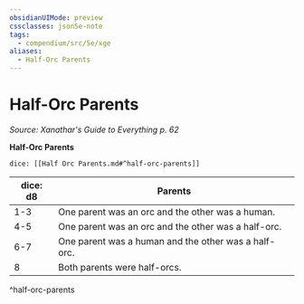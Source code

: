 ```yaml
---
obsidianUIMode: preview
cssclasses: json5e-note
tags:
  - compendium/src/5e/xge
aliases:
  - Half-Orc Parents
---
```

# Half-Orc Parents
*Source: Xanathar's Guide to Everything p. 62* 

**Half-Orc Parents**

`dice: [[Half Orc Parents.md#^half-orc-parents]]`

| dice: d8 | Parents |
|----------|---------|
| 1-3 | One parent was an orc and the other was a human. |
| 4-5 | One parent was an orc and the other was a half-orc. |
| 6-7 | One parent was a human and the other was a half-orc. |
| 8 | Both parents were half-orcs. |
^half-orc-parents
